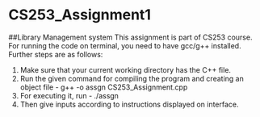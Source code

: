 # CS253_Assignment1
##Library Management system
This assignment is part of CS253 course. 
For running the code on terminal, you need to have gcc/g++ installed. Further steps are as follows:
1. Make sure that your current working directory has the C++ file.
2. Run the given command for compiling the program and creating an object file -   g++ -o assgn CS253_Assignment.cpp
3. For executing it, run -   ./assgn
4. Then give inputs according to instructions displayed on interface.
